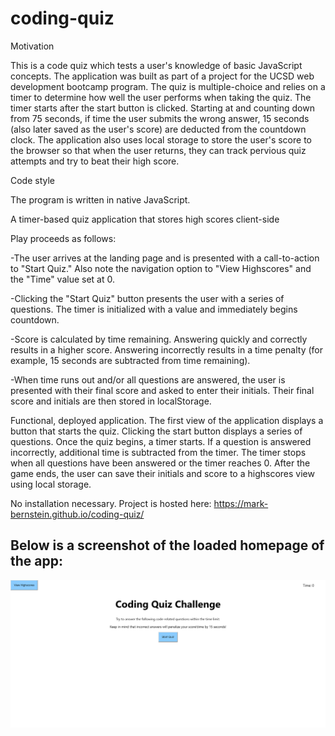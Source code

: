# coding-quiz
Motivation

This is a code quiz which tests a user's knowledge of basic JavaScript concepts. The application was built as part of a project for the UCSD web development bootcamp program. The quiz is multiple-choice and relies on a timer to determine how well the user performs when taking the quiz. The timer starts after the start button is clicked. Starting at and counting down from 75 seconds, if time the user submits the wrong answer, 15 seconds (also later saved as the user's score) are deducted from the countdown clock. The application also uses local storage to store the user's score to the browser so that when the user returns, they can track pervious quiz attempts and try to beat their high score.

Code style

The program is written in native JavaScript.

A timer-based quiz application that stores high scores client-side

Play proceeds as follows:

-The user arrives at the landing page and is presented with a call-to-action to "Start Quiz." Also note the navigation option to "View Highscores" and the "Time" value set at 0.

-Clicking the "Start Quiz" button presents the user with a series of questions. The timer is initialized with a value and immediately begins countdown.

-Score is calculated by time remaining. Answering quickly and correctly results in a higher score. Answering incorrectly results in a time penalty (for example, 15 seconds are subtracted from time remaining).

-When time runs out and/or all questions are answered, the user is presented with their final score and asked to enter their initials. Their final score and initials are then stored in localStorage.

Functional, deployed application.
The first view of the application displays a button that starts the quiz.
Clicking the start button displays a series of questions.
Once the quiz begins, a timer starts.
If a question is answered incorrectly, additional time is subtracted from the timer.
The timer stops when all questions have been answered or the timer reaches 0.
After the game ends, the user can save their initials and score to a highscores view using local storage.

No installation necessary. Project is hosted here: https://mark-bernstein.github.io/coding-quiz/

## Below is a screenshot of the loaded homepage of the app:
![Coding Quiz App Screenshot](/quizStart.PNG)
